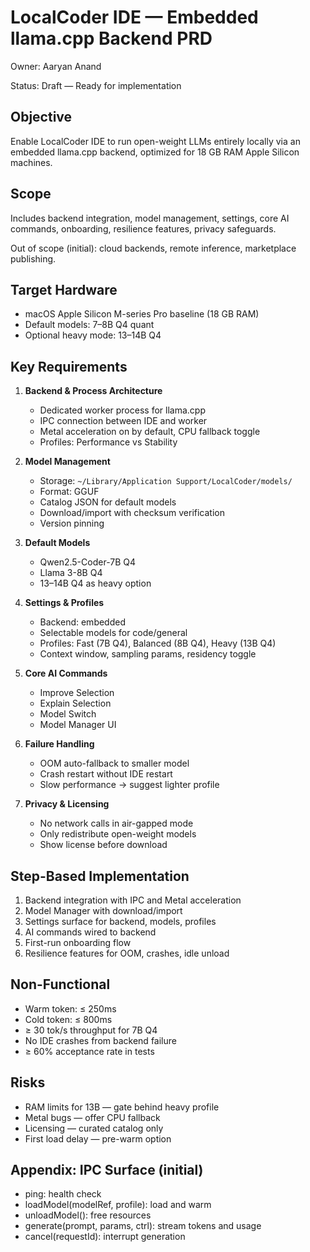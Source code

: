 # LocalCoder IDE — Embedded llama.cpp Backend PRD

Owner: Aaryan Anand

Status: Draft — Ready for implementation

## Objective
Enable LocalCoder IDE to run open-weight LLMs entirely locally via an embedded llama.cpp backend, optimized for 18 GB RAM Apple Silicon machines.

## Scope
Includes backend integration, model management, settings, core AI commands, onboarding, resilience features, privacy safeguards.

Out of scope (initial): cloud backends, remote inference, marketplace publishing.

## Target Hardware
- macOS Apple Silicon M-series Pro baseline (18 GB RAM)
- Default models: 7–8B Q4 quant
- Optional heavy mode: 13–14B Q4

## Key Requirements
1. **Backend & Process Architecture**
   - Dedicated worker process for llama.cpp
   - IPC connection between IDE and worker
   - Metal acceleration on by default, CPU fallback toggle
   - Profiles: Performance vs Stability

2. **Model Management**
   - Storage: `~/Library/Application Support/LocalCoder/models/`
   - Format: GGUF
   - Catalog JSON for default models
   - Download/import with checksum verification
   - Version pinning

3. **Default Models**
   - Qwen2.5-Coder-7B Q4
   - Llama 3-8B Q4
   - 13–14B Q4 as heavy option

4. **Settings & Profiles**
   - Backend: embedded
   - Selectable models for code/general
   - Profiles: Fast (7B Q4), Balanced (8B Q4), Heavy (13B Q4)
   - Context window, sampling params, residency toggle

5. **Core AI Commands**
   - Improve Selection
   - Explain Selection
   - Model Switch
   - Model Manager UI

6. **Failure Handling**
   - OOM auto-fallback to smaller model
   - Crash restart without IDE restart
   - Slow performance → suggest lighter profile

7. **Privacy & Licensing**
   - No network calls in air-gapped mode
   - Only redistribute open-weight models
   - Show license before download

## Step-Based Implementation
1. Backend integration with IPC and Metal acceleration
2. Model Manager with download/import
3. Settings surface for backend, models, profiles
4. AI commands wired to backend
5. First-run onboarding flow
6. Resilience features for OOM, crashes, idle unload

## Non-Functional
- Warm token: ≤ 250ms
- Cold token: ≤ 800ms
- ≥ 30 tok/s throughput for 7B Q4
- No IDE crashes from backend failure
- ≥ 60% acceptance rate in tests

## Risks
- RAM limits for 13B — gate behind heavy profile
- Metal bugs — offer CPU fallback
- Licensing — curated catalog only
- First load delay — pre-warm option

## Appendix: IPC Surface (initial)
- ping: health check
- loadModel(modelRef, profile): load and warm
- unloadModel(): free resources
- generate(prompt, params, ctrl): stream tokens and usage
- cancel(requestId): interrupt generation
